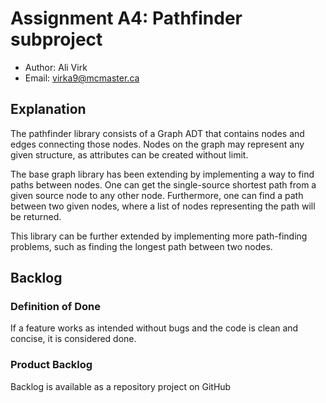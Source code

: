 # Assignment A4: Pathfinder subproject

  - Author: Ali Virk
  - Email: virka9@mcmaster.ca

## Explanation

The pathfinder library consists of a Graph ADT that contains nodes and edges connecting those nodes. Nodes on the graph may represent any given structure, as attributes can be created without limit. 

The base graph library has been extending by implementing a way to find paths between nodes. One can get the single-source shortest path from a given source node to any other node. Furthermore, one can find a path between two given nodes, where a list of nodes representing the path will be returned. 

This library can be further extended by implementing more path-finding problems, such as finding the longest path between two nodes. 

## Backlog

### Definition of Done

If a feature works as intended without bugs and the code is clean and concise, it is considered done.

### Product Backlog

Backlog is available as a repository project on GitHub